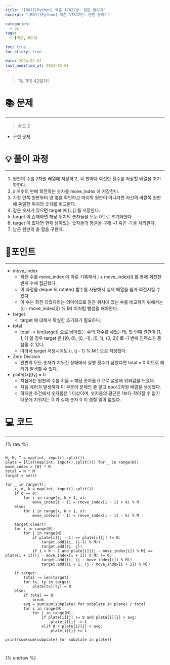 ```yaml
---
title: "[BOJ][Python] 백준 17822번: 원판 돌리기"
excerpt: "[BOJ][Python] 백준 17822번: 원판 돌리기"

categories:
  - ps
tags:
  - [백준, BOJ]

toc: true
toc_sticky: true

date: 2024-02-01
last_modified_at: 2024-02-01
---
```


> 1일 1PS 42일차!

# 📚 문제

---

> 골드 2

- 구현 문제

# 💡 풀이 과정

---

1. 원판의 수를 2차원 배열에 저장하고, 각 판마다 회전한 횟수를 저장할 배열을 초기화한다.
2. x 배수의 판에 회전하는 숫자를 move_index 에 저장한다.
3. 가장 안쪽 원판부터 양 옆을 확인하고 마지막 원판이 아니라면 자신의 바깥쪽 원판에 동일한 위치의 숫자를 비교한다.
4. 같은 숫자가 있으면 target 에 [i, j] 를 저장한다.
5. target 이 존재하면 해당 위치의 숫자들을 모두 0으로 초기화한다.
6. target 이 없다면 현재 남아있는 숫자들의 평균을 구해 +1 혹은 -1 을 처리한다.
7. 남은 원판의 총 합을 구한다.

# 📌포인트

---

- move_index
  - 회전 수를 move_index 에 따로 기록해서 j + move_index[i] 를 통해 회전한 번째 수에 접근했다.
  - 이 과정을 deque 의 rotate() 함수를 사용해서 실제 배열을 쉽게 회전시킬 수 있다.
  - 이 수는 회전 되었다라는 의미이므로 같은 위치에 있는 수를 비교하기 위해서는 ((j - move_index[i]) % M) 이처럼 뺄셈을 해야한다.
- target
  - target 에 대해서 확실한 초기화가 필요하다.
- total
  - total -= len(target) 으로 남아있는 수의 개수를 세었는데, 첫 번째 원판이 [1, 1, 1] 일 경우 target 은 [(0, 0), (0, -1), (0, 1), (0, 2)] 로 -1 번째 인덱스가 중첩될 수 있다.
  - 따라서 target 저장시에도 (i, (j - 1) % M ) 으로 저장했다.
- Zero Division
  - 원판의 모든 숫자가 지워진 상태에서 실행 횟수가 남았다면 total = 0 이므로 에러가 발생할 수 있다.
- plate[tx][ty] = 0
  - 처음에는 원판의 수를 지움 = 해당 숫자를 0 으로 설정에 위화감을 느꼈다.
  - 처음 에러가 발생하자 이 부분이 문제인 줄 알고 bool 2차원 배열을 생성했다.
  - 하지만 조건에서 숫자들은 1 이상이며, 숫자들의 평균은 1보다 작아질 수 없기 때문에 지워지는 0 과 실제 숫자 0 이 겹칠 일이 없었다.

# 💻 코드

---

{% raw %}

```

N, M, T = map(int, input().split())
plate = [list(map(int, input().split())) for _ in range(N)]
move_index = [0] * N
total = N * M
target = set()

for _ in range(T):
    x, d, k = map(int, input().split())
    if d == 0:
        for i in range(x, N + 1, x):
            move_index[i - 1] = (move_index[i - 1] + k) % M
    else:
        for i in range(x, N + 1, x):
            move_index[i - 1] = (move_index[i - 1] - k) % M

    target.clear()
    for i in range(N):
        for j in range(M):
            if plate[i][j - 1] == plate[i][j] != 0:
                target.add((i, (j-1) % M))
                target.add((i, j))
            if i < N - 1 and plate[i][(j - move_index[i]) % M] == plate[i + 1][(j - move_index[i + 1]) % M] != 0:
                target.add((i, (j - move_index[i]) % M))
                target.add((i + 1, (j - move_index[i + 1]) % M))

    if target:
        total -= len(target)
        for tx, ty in target:
            plate[tx][ty] = 0
    else:
        if total == 0:
            break
        avg = sum(sum(subplate) for subplate in plate) / total
        for i in range(N):
            for j in range(M):
                if plate[i][j] != 0 and plate[i][j] > avg:
                    plate[i][j] -= 1
                elif 0 < plate[i][j] < avg:
                    plate[i][j] += 1

print(sum(sum(subplate) for subplate in plate))



```

{% endraw %}
